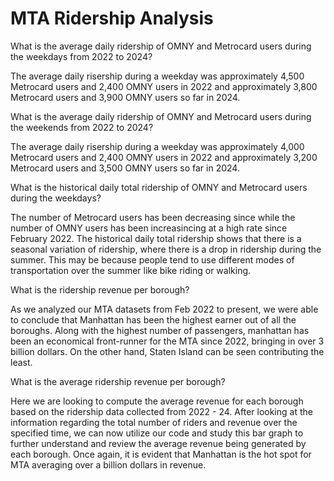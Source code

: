 # MTA Ridership Analysis

What is the average daily ridership of OMNY and Metrocard users during the weekdays from 2022 to 2024?

  The average daily risership during a weekday was approximately 4,500 Metrocard   users and 2,400 OMNY users in 2022 and approximately 3,800 Metrocard users and 3,900 OMNY users so far in 2024.

What is the average daily ridership of OMNY and Metrocard users during the weekends from 2022 to 2024?

  The average daily risership during a weekday was approximately 4,000 Metrocard   users and 2,400 OMNY users in 2022 and approximately 3,200 Metrocard users and 3,500 OMNY users so far in 2024.

What is the historical daily total ridership of OMNY and Metrocard users during the weekdays?

  The number of Metrocard users has been decreasing since while the number of OMNY users has been increasincing at a high rate since February 2022. The historical daily total ridership shows that there is a seasonal variation of ridership, where there is a drop in ridership during the summer. This may be because people tend to use different modes of transportation over the summer like bike riding or walking. 

What is the ridership revenue per borough?

  As we analyzed our MTA datasets from Feb 2022 to present, we were able to conclude that Manhattan has been the highest earner out of all the boroughs. 
  Along with the highest number of passengers, manhattan has been an economical front-runner for the MTA since 2022, bringing in over 3 billion dollars. 
  On the other hand, Staten Island can be seen contributing the least.
  
What is the average ridership revenue per borough? 

  Here we are looking to compute the average revenue for each borough based on the ridership data collected from 2022 - 24. 
  After looking at the information regarding the total number of riders and revenue over the specified time, we can now utilize our code and study this bar graph to  further understand and review  the average         revenue being generated by each borough.
  Once again, it is evident that Manhattan is the hot spot for MTA averaging  over a billion dollars in revenue.
